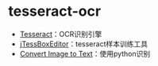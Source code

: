 # tesseract-ocr

 * [Tesseract](https://github.com/tesseract-ocr)：OCR识别引擎 
 * [jTessBoxEditor](https://sourceforge.net/projects/vietocr/files/jTessBoxEditor)：tesseract样本训练工具
 * [Convert Image to Text](https://github.com/prabhakar267/ocr-convert-image-to-text)：使用python识别